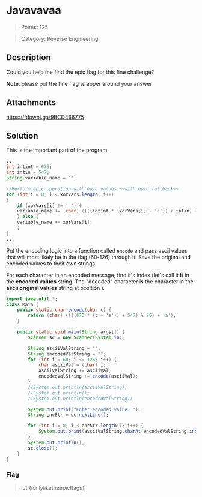 # Javavavaa

> Points: 125

> Category: Reverse Engineering

## Description
Could you help me find the epic flag for this fine challenge?

**Note**: please put the fine flag wrapper around your answer

## Attachments
https://fdownl.ga/9BCD466775

## Solution

This is the important part of the program

```java
...
int intint = 673; 
int intin = 547; 
String variable_name = ""; 

//Perform epic operation with epic values ~~with epic fallback~~
for (int i = 0; i < xorVars.length; i++) 
{ 
    if (xorVars[i] != ' ') { 
	variable_name += (char) ((((intint * (xorVars[i] - 'a')) + intin) % 26) + 'a'); 
    } else { 
	variable_name += xorVars[i]; 
    } 
}
...
```

Put the encoding logic into a function called ``encode`` and pass ascii values that will most likely be in the flag (60-126) through it. Save the original and encoded values to their own strings.

For each character in an encoded message, find it's index (let's call it **i**) in the **encoded values** string. The "decoded" character is the character in the **ascii original values** string at position **i**. 


```java
import java.util.*;
class Main {
    public static char encode(char c) {
        return (char) ((((673 * (c - 'a')) + 547) % 26) + 'a');
    }

    public static void main(String args[]) {
        Scanner sc = new Scanner(System.in);

        String asciiValString = "";
        String encodedValString = "";
        for (int i = 60; i <= 126; i++) {
            char asciiVal = (char) i;
            asciiValString += asciiVal;
            encodedValString += encode(asciiVal);
        }
        //System.out.println(asciiValString);
        //System.out.println();
        //System.out.println(encodedValString);

        System.out.print("Enter encoded value: ");
        String encStr = sc.nextLine();

        for (int i = 0; i < encStr.length(); i++) {
            System.out.print(asciiValString.charAt(encodedValString.indexOf(encStr.charAt(i))));
        }
        System.out.println();
        sc.close();
    }
}
```

### Flag
> ictf{ionlyliketheepicflags}

